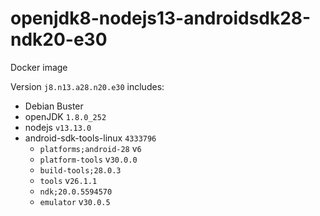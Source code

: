 # openjdk8-nodejs13-androidsdk28-ndk20-e30
Docker image

Version `j8.n13.a28.n20.e30` includes:
 * Debian Buster
 * openJDK `1.8.0_252`
 * nodejs `v13.13.0`
 * android-sdk-tools-linux `4333796`
   - `platforms;android-28` v`6`
   - `platform-tools` v`30.0.0`
   - `build-tools;28.0.3`
   - `tools` v`26.1.1`
   - `ndk;20.0.5594570`
   - `emulator` v`30.0.5`


